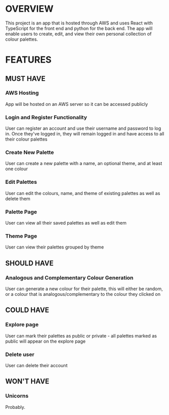 # OVERVIEW

This project is an app that is hosted through AWS and uses React with TypeScript for the front end and python for the back end. The app will enable users to create, edit, and view their own personal collection of colour palettes.

# FEATURES

## MUST HAVE

### AWS Hosting

App will be hosted on an AWS server so it can be accessed publicly

### Login and Register Functionality

User can register an account and use their username and password to log in. Once they've logged in, they will remain logged in and have access to all their colour palettes

### Create New Palette

User can create a new palette with a name, an optional theme, and at least one colour

### Edit Palettes

User can edit the colours, name, and theme of existing palettes as well as delete them

### Palette Page

User can view all their saved palettes as well as edit them

### Theme Page

User can view their palettes grouped by theme

## SHOULD HAVE

### Analogous and Complementary Colour Generation

User can generate a new colour for their palette, this will either be random, or a colour that is analogous/complementary to the colour they clicked on

## COULD HAVE

### Explore page

User can mark their palettes as public or private - all palettes marked as public will appear on the explore page

### Delete user

User can delete their account

## WON'T HAVE

### Unicorns

Probably.
